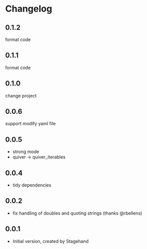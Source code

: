 # Changelog

## 0.1.2
  format code

## 0.1.1
  format code

## 0.1.0
  change project

## 0.0.6
  support modify yaml file

## 0.0.5

- strong mode
- quiver -> quiver_iterables

## 0.0.4

- tidy dependencies

## 0.0.2

- fix handling of doubles and quoting strings (thanks @rbellens)

## 0.0.1

- Initial version, created by Stagehand
